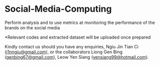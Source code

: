 # Social-Media-Computing
Perform analysis and to use metrics at monitoring the performance of the brands on the social media

*Relevant codes and extracted dataset will be uploaded once prepared

Kindly contact us should you have any enquiries, Ngiu Jin Tian Ci (j1nngiu@gmail.com), or the collaborators Liong Gen Bing (genbing67@gmail.com), Leow Yen Siang (yensiang99@hotmail.com).

